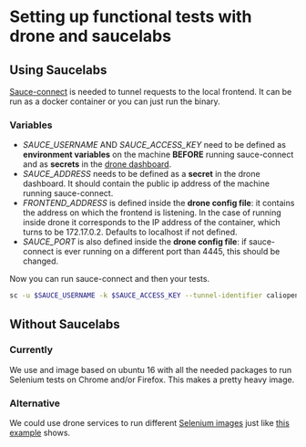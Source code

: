# Setting up functional tests with drone and saucelabs

## Using Saucelabs

[Sauce-connect](https://wiki.saucelabs.com/display/DOCS/Sauce+Connect+Proxy) is needed to tunnel requests to the local frontend. It can be run as a docker container or you can just run the binary.

### Variables

* *SAUCE_USERNAME* AND *SAUCE_ACCESS_KEY* need to be defined as **environment variables** on the machine **BEFORE** running sauce-connect and as **secrets** in the [drone dashboard](https://drone.caliopen.org/CaliOpen/Caliopen/settings/secrets).
* *SAUCE_ADDRESS* needs to be defined as a **secret** in the drone dashboard. It should contain the public ip address of the machine running sauce-connect.
* *FRONTEND_ADDRESS* is defined inside the **drone config file**: it contains the address on which the frontend is listening. In the case of running inside drone it corresponds to the IP address of the container, which turns to be 172.17.0.2. Defaults to localhost if not defined.
* *SAUCE_PORT* is also defined inside the **drone config file**: if sauce-connect is ever running on a different port than 4445, this should be changed.

Now you can run sauce-connect and then your tests.

```sh
sc -u $SAUCE_USERNAME -k $SAUCE_ACCESS_KEY --tunnel-identifier caliopen &
```

## Without Saucelabs

### Currently

We use and image based on ubuntu 16 with all the needed packages to run Selenium tests on Chrome and/or Firefox. This makes a pretty heavy image.

### Alternative

We could use drone services to run different [Selenium images](https://github.com/SeleniumHQ/docker-selenium) just like [this example](http://docs.drone.io/selenium-example/) shows.

